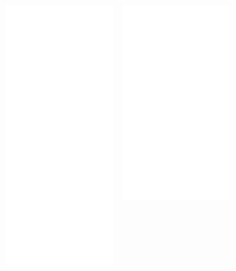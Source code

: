<!---
[<img align="left top" width="48%" alt="🦑" src="/artifacts.svg">](#)

[<img align="right top" width="48%" alt="🦑" src="/progress.svg">](#)
--->



<div style="display: flex; justify-content: space-between; align-items: flex-start; width: 100%;">
  <img src="/artifacts.svg" alt="Artifacts" style="width:48%; height:auto; align="top">
  <img src="/progress.svg" alt="Progress" style="width:48%; height:auto;" algin="top">
</div>




<!---
Richard5678/Richard5678 is a ✨ special ✨ repository because its `README.md` (this file) appears on your GitHub profile.
You can click the Preview link to take a look at your changes.
--->
